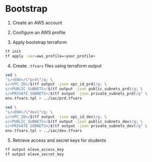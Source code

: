 # Bootstrap

1. Create an AWS account
2. Configure an AWS profile

3. Apply bootstrap terraform
```bash
tf init
tf apply -var=aws_profile=<your_profile>
```

4. Create `.tfvars` files using terraform output
```bash
sed \
"s/<ENV>/\"prd\"/g; \
s/<VPC_ID>/$(tf output -json vpc_id_prd)/g; \
s/<PUBLIC_SUBNETS>/$(tf output -json public_subnets_prd)/g; \
s/<PRIVATE_SUBNETS>/$(tf output -json private_subnets_prd)/g" \
env.tfvars.tpl > ../iac/prd.tfvars

sed \
"s/<ENV>/\"dev\"/g; \
s/<VPC_ID>/$(tf output -json vpc_id_dev)/g; \
s/<PUBLIC_SUBNETS>/$(tf output -json public_subnets_dev)/g; \
s/<PRIVATE_SUBNETS>/$(tf output -json private_subnets_dev)/g" \
env.tfvars.tpl > ../iac/dev.tfvars
```

5. Retrieve access and secret keys for students
```bash
tf output eleve_access_key
tf output eleve_secret_key
```
